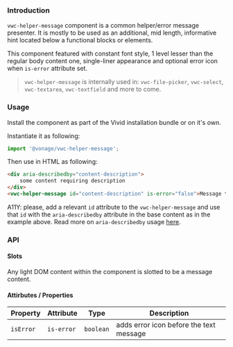 ### Introduction

`vwc-helper-message` component is a common helper/error message presenter.
It is mostly to be used as an additional, mid length, informative hint located below a functional blocks or elements.

This component featured with constant font style, 1 level lesser than the regular body content one,
single-liner appearance and optional error icon when `is-error` attribute set.

> `vwc-helper-message` is internally used in: `vwc-file-picker`, `vwc-select`, `vwc-textarea`, `vwc-textfield` and more to come.

### Usage

Install the component as part of the Vivid installation bundle or on it's own.

Instantiate it as following:
```js
import '@vonage/vwc-helper-message';
```

Then use in HTML as following:
```html
<div aria-describedby="content-description">
	some content requiring description
</div>
<vwc-helper-message id="content-description" is-error="false">Message text</vwc-helper-message>
```

A11Y: please, add a relevant `id` attribute to the `vwc-helper-message` and use that `id` with the `aria-describedby` attribute in the base content as in the example above.
Read more on `aria-describedby` usage [here](https://developer.mozilla.org/en-US/docs/Web/Accessibility/ARIA/ARIA_Techniques/Using_the_aria-describedby_attribute).

### API

#### Slots

Any light DOM content within the component is slotted to be a message content.

#### Attirbutes / Properties

| Property  | Attribute  | Type      | Description |
|-----------|------------|-----------|-------------|
| `isError` | `is-error` | `boolean` | adds error icon before the text message